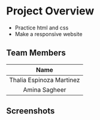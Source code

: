 # Project Overview
- Practice html and css 
- Make a responsive website 

## Team Members
|Name|
|:---:|
|Thalia Espinoza Martinez|
|      Amina Sagheer     |



## Screenshots

